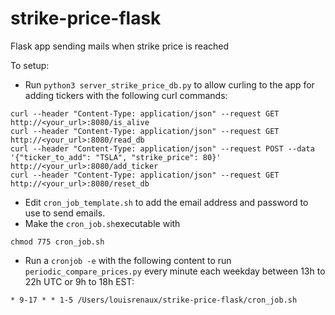 # strike-price-flask
Flask app sending mails when strike price is reached

To setup:
- Run `python3 server_strike_price_db.py` to allow curling to the app for adding tickers with the following curl commands:
```
curl --header "Content-Type: application/json" --request GET http://<your_url>:8080/is_alive
curl --header "Content-Type: application/json" --request GET http://<your_url>:8080/read_db
curl --header "Content-Type: application/json" --request POST --data '{"ticker_to_add": "TSLA", "strike_price": 80}' http://<your_url>:8080/add_ticker
curl --header "Content-Type: application/json" --request GET http://<your_url>:8080/reset_db
```
- Edit `cron_job_template.sh` to add the email address and password to use to send emails.
- Make the `cron_job.sh`executable with
```
chmod 775 cron_job.sh
```
- Run a `cronjob -e` with the following content to run `periodic_compare_prices.py` every minute each weekday between 13h to 22h UTC or 9h to 18h EST:
```
* 9-17 * * 1-5 /Users/louisrenaux/strike-price-flask/cron_job.sh
```
